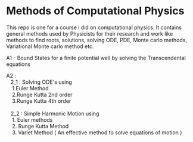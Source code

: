 

# Methods of Computational Physics 
This repo is one for a course i did on computational physics. It contains general methods used by Physicists for their research and work like
methods to find roots, solutions, solving ODE, PDE, Monte carlo methods, Variational Monte carlo method etc. 


A1 - Bound States for a finite potential well by solving the Transcendental equations

A2 : <br>
    &nbsp;&nbsp; 2_1 : Solving ODE's using <br>
             &nbsp;&nbsp;&nbsp; 1.Euler Method <br>
             &nbsp;&nbsp;&nbsp; 2.Runge Kutta 2nd order <br>
             &nbsp;&nbsp;&nbsp; 3.Runge Kutta 4th order <br>              
    &nbsp;&nbsp; 2_2 : Simple Harmonic Motion using <br>
            &nbsp;&nbsp;&nbsp;  1. Euler methods <br>
            &nbsp;&nbsp;&nbsp;  2. Runge Kutta Method <br>
             &nbsp;&nbsp;&nbsp; 3. Varlet Method ( An effective method to solve equations of motion ) <br>
